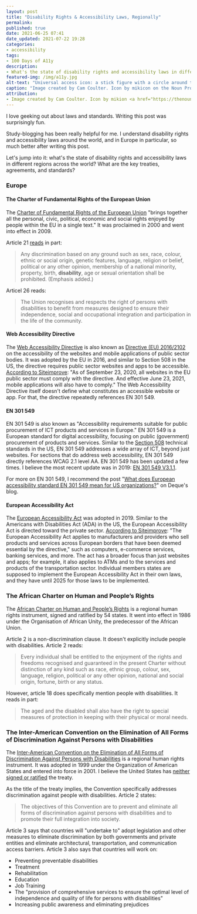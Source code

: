 ```yaml
---
layout: post
title: "Disability Rights & Accessibility Laws, Regionally"
permalink:
published: true
date: 2021-06-25 07:41
date_updated: 2021-07-22 19:28
categories:
- accessibility
tags:
- 100 Days of A11y
description:
- What's the state of disability rights and accessibility laws in different regions across the world? What are the key treaties, agreements, and standards?
featured-img: /img/a11y.jpg
alt-text: "Universal access icon: a stick figure with a circle around them."
caption: "Image created by Cam Coulter. Icon by mikicon on the Noun Project."
attribution:
- Image created by Cam Coulter. Icon by mikion <a href="https://thenounproject.com/icon/975769/">on the Noun Project</a>.
---
```


I love geeking out about laws and standards. Writing this post was surprisingly fun.

Study-blogging has been really helpful for me. I understand disability rights and accessibility laws around the world, and in Europe in particular, so much better after writing this post.

Let's jump into it: what's the state of disability rights and accessibility laws in different regions across the world? What are the key treaties, agreements, and standards?

### Europe

#### The Charter of Fundamental Rights of the European Union

The [Charter of Fundamental Rights of the European Union](https://ec.europa.eu/info/aid-development-cooperation-fundamental-rights/your-rights-eu/eu-charter-fundamental-rights/why-do-we-need-charter_en) "brings together all the personal, civic, political, economic and social rights enjoyed by people within the EU in a single text." It was proclaimed in 2000 and went into effect in 2009.

Article 21 [reads](https://eur-lex.europa.eu/legal-content/EN/TXT/?uri=CELEX:12012P/TXT) in part:

> Any discrimination based on any ground such as sex, race, colour, ethnic or social origin, genetic features, language, religion or belief, political or any other opinion, membership of a national minority, property, birth, **disability**, age or sexual orientation shall be prohibited. (Emphasis added.)

Articel 26 reads:

> The Union recognises and respects the right of persons with disabilities to benefit from measures designed to ensure their independence, social and occupational integration and participation in the life of the community.

#### Web Accessibility Directive

The [Web Accessibility Directive](https://digital-strategy.ec.europa.eu/en/policies/web-accessibility) is also known as [Directive (EU) 2016/2102](https://eur-lex.europa.eu/eli/dir/2016/2102/oj) on the accessibility of the websites and mobile applications of public sector bodies. It was adopted by the EU in 2016, and similar to Section 508 in the US, the directive requires public sector websites and apps to be accessible. [According to Siteimprove](https://siteimprove.com/en-us/accessibility/eu-web-accessibility-directive/): "As of September 23, 2020, all websites in the EU public sector must comply with the directive. And effective June 23, 2021, mobile applications will also have to comply." The Web Accessibility Directive itself doesn't define what constitutes an accessible website or app. For that, the directive repeatedly references EN 301 549.

#### EN 301 549

EN 301 549 is also known as "Accessibility requirements suitable for public procurement of ICT products and services in Europe." EN 301 549 is a European standard for digital accessibility, focusing on public (government) procurement of products and services. Similar to the [Section 508](https://www.section508.gov/manage/laws-and-policies) technical standards in the US, EN 301 549 addresses a wide array of ICT, beyond just websites. For sections that do address web accessibility, EN 301 549 directly references WCAG 2.1 level AA. EN 301 549 has been updated a few times. I believe the most recent update was in 2019: [EN 301 549 V3.1.1](https://www.etsi.org/deliver/etsi_en/301500_301599/301549/03.01.01_60/en_301549v030101p.pdf).

For more on EN 301 549, I recommend the post "[What does European accessibility standard EN 301 549 mean for US organizations?](https://www.deque.com/blog/european-accessibility-standard-en-301-549/)" on Deque's blog.

#### European Accessibility Act

The [European Accessibility Act](https://ec.europa.eu/social/main.jsp?catId=1202) was adopted in 2019. Similar to the Americans with Disabilities Act (ADA) in the US, the European Accessibility Act is directed toward the private sector. [According to Siteimprove](https://siteimprove.com/en-us/accessibility/eu-web-accessibility-directive/): "The European Accessibility Act applies to manufacturers and providers who sell products and services across European borders that have been deemed essential by the directive," such as computers, e-commerce services, banking services, and more. The act has a broader focus than just websites and apps; for example, it also applies to ATMs and to the services and products of the transportation sector. Individual members states are supposed to implement the European Accessibility Act in their own laws, and they have until 2025 for those laws to be implemented.

### The African Charter on Human and People’s Rights

The [African Charter on Human and People’s Rights](https://www.achpr.org/legalinstruments/detail?id=49) is a regional human rights instrument, signed and ratified by 54 states. It went into effect in 1986 under the Organisation of African Unity, the predecessor of the African Union.

Article 2 is a non-discrimination clause. It doesn't explicitly include people with disabilities. Article 2 reads:

> Every individual shall be entitled to the enjoyment of the rights and freedoms recognised and guaranteed in the present Charter without distinction of any kind such as race, ethnic group, colour, sex, language, religion, political or any other opinion, national and social origin, fortune, birth or any status.

However, article 18 does specifically mention people with disabilities. It reads in part:

> The aged and the disabled shall also have the right to special measures of protection in keeping with their physical or moral needs.

### The Inter-American Convention on the Elimination of All Forms of Discrimination Against Persons with Disabilities

The [Inter-American Convention on the Elimination of All Forms of Discrimination Against Persons with Disabilities](https://www.oas.org/juridico/english/treaties/a-65.html) is a regional human rights instrument. It was adopted in 1999 under the Organization of American States and entered into force in 2001. I believe the United States has [neither signed or ratified](http://www.oas.org/juridico/english/sigs/a-65.html) the treaty.

As the title of the treaty implies, the Convention specifically addresses discrimination against people with disabilities. Article 2 states:

> The objectives of this Convention are to prevent and eliminate all forms of discrimination against persons with disabilities and to promote their full integration into society.

Article 3 says that countries will "undertake to" adopt legislation and other measures to eliminate discrimination by both governments and private entities and eliminate architectural, transportation, and communication access barriers. Article 3 also says that countries will work on:

* Preventing preventable disabilities
* Treatment
* Rehabilitation
* Education
* Job Training
* The "provision of comprehensive services to ensure the optimal level of independence and quality of life for persons with disabilities"
* Increasing public awareness and eliminating prejudices
